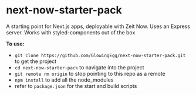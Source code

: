 # next-now-starter-pack

A starting point for Next.js apps, deployable with Zeit Now. Uses an Express server. Works with styled-components out of the box

**To use:**
- `git clone https://github.com/GlowingEgg/next-now-starter-pack.git` to get the project
- `cd next-now-starter-pack` to navigate into the project
- `git remote rm origin` to stop pointing to this repo as a remote
- `npm install` to add all the node_modules
- refer to `package.json` for the start and build scripts
